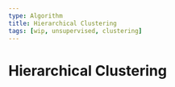 ```yaml
---
type: Algorithm
title: Hierarchical Clustering
tags: [wip, unsupervised, clustering]
---
```


# Hierarchical Clustering


